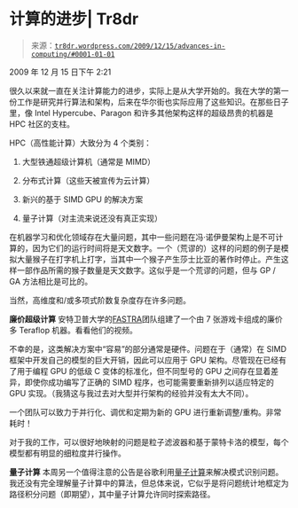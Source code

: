<!--yml

类别：未分类

日期：2024 年 05 月 18 日 15:36:03

-->

# 计算的进步| Tr8dr

> 来源：[`tr8dr.wordpress.com/2009/12/15/advances-in-computing/#0001-01-01`](https://tr8dr.wordpress.com/2009/12/15/advances-in-computing/#0001-01-01)

2009 年 12 月 15 日下午 2:21

很久以来就一直在关注计算能力的进步，实际上是从大学开始的。我在大学的第一份工作是研究并行算法和架构，后来在华尔街也实际应用了这些知识。在那些日子里，像 Intel Hypercube、Paragon 和许多其他架构这样的超级昂贵的机器是 HPC 社区的支柱。

HPC（高性能计算）大致分为 4 个类别：

1.  大型铁通超级计算机（通常是 MIMD）

1.  分布式计算（这些天被宣传为云计算）

1.  新兴的基于 SIMD GPU 的解决方案

1.  量子计算（对主流来说还没有真正实现）

在机器学习和优化领域存在大量问题，其中一些问题在冯·诺伊曼架构上是不可计算的，因为它们的运行时间将是天文数字。一个（荒谬的）这样的问题的例子是模拟大量猴子在打字机上打字，当其中一个猴子产生莎士比亚的著作时停止。产生这样一部作品所需的猴子数量是天文数字。这似乎是一个荒谬的问题，但与 GP / GA 方法相比是可比的。

当然，高维度和/或多项式阶数复杂度存在许多问题。

**廉价超级计算** 安特卫普大学的[FASTRA](http://fastra.ua.ac.be/en/index.html)团队组建了一个由 7 张游戏卡组成的廉价多 Teraflop 机器。看看他们的视频。

不幸的是，这类解决方案中“容易”的部分通常是硬件。问题在于（通常）在 SIMD 框架中开发自己的模型的巨大开销，因此可以应用于 GPU 架构。尽管现在已经有了用于编程 GPU 的低级 C 变体的标准化，但不同型号的 GPU 之间存在显着差异，即使你成功编写了正确的 SIMD 程序，也可能需要重新排列以适应特定的 GPU 实现。（我猜这与我过去对大型并行架构的经验并没有太大不同）。

一个团队可以致力于并行化、调优和定期为新的 GPU 进行重新调整/重构。非常耗时！

对于我的工作，可以很好地映射的问题是粒子滤波器和基于蒙特卡洛的模型，每个模型都有明显的细粒度并行操作。

**量子计算** 本周另一个值得注意的公告是谷歌利用[量子计算](http://googleresearch.blogspot.com/2009/12/machine-learning-with-quantum.html)来解决模式识别问题。 我还没有完全理解量子计算中的算法，但总体来说，它似乎是将问题统计地框定为路径积分问题（即期望），其中量子计算允许同时探索路径。
